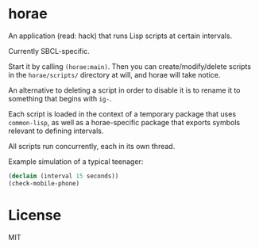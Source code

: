# horae

An application (read: hack) that runs Lisp scripts at certain
intervals.

Currently SBCL-specific.

Start it by calling `(horae:main)`.  Then you can create/modify/delete
scripts in the `horae/scripts/` directory at will, and horae will take
notice.

An alternative to deleting a script in order to disable it is to
rename it to something that begins with `ig-`.

Each script is loaded in the context of a temporary package that uses
`common-lisp`, as well as a horae-specific package that exports
symbols relevant to defining intervals.

All scripts run concurrently, each in its own thread.

Example simulation of a typical teenager:

```lisp
(declaim (interval 15 seconds))
(check-mobile-phone)
```

# License

MIT
